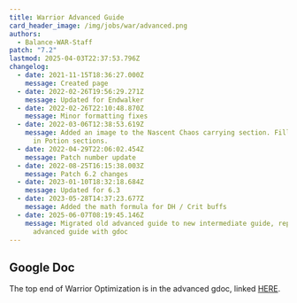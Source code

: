 ```yaml
---
title: Warrior Advanced Guide
card_header_image: /img/jobs/war/advanced.png
authors:
  - Balance-WAR-Staff
patch: "7.2"
lastmod: 2025-04-03T22:37:53.796Z
changelog:
  - date: 2021-11-15T18:36:27.000Z
    message: Created page
  - date: 2022-02-26T19:56:29.271Z
    message: Updated for Endwalker
  - date: 2022-02-26T22:10:48.870Z
    message: Minor formatting fixes
  - date: 2022-03-06T12:38:53.619Z
    message: Added an image to the Nascent Chaos carrying section. Filled some text
      in Potion sections.
  - date: 2022-04-29T22:06:02.454Z
    message: Patch number update
  - date: 2022-08-25T16:15:38.003Z
    message: Patch 6.2 changes
  - date: 2023-01-10T18:32:18.684Z
    message: Updated for 6.3
  - date: 2023-05-28T14:37:23.677Z
    message: Added the math formula for DH / Crit buffs
  - date: 2025-06-07T08:19:45.146Z
    message: Migrated old advanced guide to new intermediate guide, replaced
      advanced guide with gdoc
---
```

## Google Doc

The top end of Warrior Optimization is in the advanced gdoc, linked [HERE](https://docs.google.com/document/d/1c9Ck_Vz0jGmQT4XGgO5zNhkh0BOL_NHiPdccVgqnVxs).